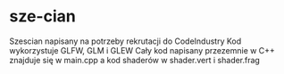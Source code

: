 # sze-cian
Szescian napisany na potrzeby rekrutacji do CodeIndustry
Kod wykorzystuje GLFW, GLM i GLEW
Cały kod napisany przezemnie w C++ znajduje się w main.cpp a kod shaderów w shader.vert i shader.frag
